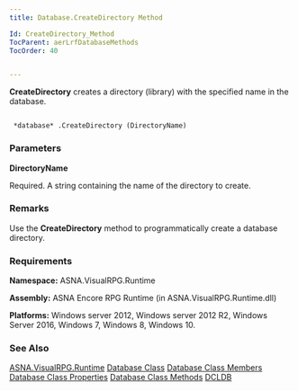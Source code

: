 ```yaml
---
title: Database.CreateDirectory Method

Id: CreateDirectory_Method
TocParent: aerLrfDatabaseMethods
TocOrder: 40


---
```


**CreateDirectory** creates a directory (library) with the specified name in the database. 

```

 *database* .CreateDirectory (DirectoryName)
```

### Parameters

**DirectoryName** 

Required.  A string containing the name of the
                directory to
                create.


### Remarks
Use the **CreateDirectory** method to programmatically create a database directory. 

### Requirements
**Namespace:** ASNA.VisualRPG.Runtime 

**Assembly:** ASNA Encore RPG Runtime (in ASNA.VisualRPG.Runtime.dll) 

**Platforms:** Windows server 2012, Windows server 2012 R2, Windows Server 2016, Windows 7, Windows 8, Windows 10. 

### See Also
[ASNA.VisualRPG.Runtime](aerLrfRuntimeNamespace.html)
[Database Class](aerLrfDatabaseClass.html)
[Database Class Members](aerLrfDatabaseMembers.html)
[Database Class Properties](aerLrfDatabasePropertiesMain.html)
[Database Class Methods](aerLrfDatabaseMethods.html)
[DCLDB](DCLDB.html) 
